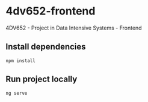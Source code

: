 # 4dv652-frontend

4DV652 - Project in Data Intensive Systems - Frontend

## Install dependencies

`npm install`

## Run project locally

`ng serve`
